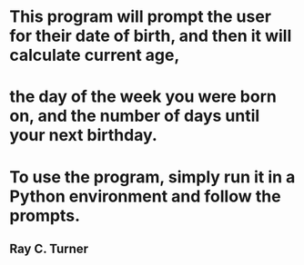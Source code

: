# This program will prompt the user for their date of birth, and then it will calculate current age,
# the day of the week you were born on, and the number of days until your next birthday.
# To use the program, simply run it in a Python environment and follow the prompts.

## Ray C. Turner